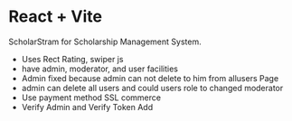# React + Vite
ScholarStram for Scholarship Management System.


- Uses Rect Rating, swiper js
- have admin, moderator, and user facilities
- Admin fixed because admin can not delete to him from allusers Page
- admin can delete all users and could users role to changed moderator
- Use payment method SSL commerce 
- Verify Admin and Verify Token Add
